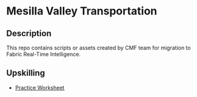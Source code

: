 # Mesilla Valley Transportation

## Description
This repo contains scripts or assets created by CMF team for migration to Fabric Real-Time Intelligence.

## Upskilling
- [Practice Worksheet](worksheet.md)
